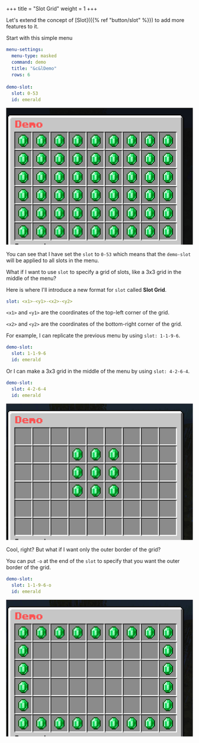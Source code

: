 +++
title = "Slot Grid"
weight = 1
+++

Let's extend the concept of [Slot]({{% ref "button/slot" %}}) to add more features to it.

Start with this simple menu

```yaml
menu-settings:
  menu-type: masked
  command: demo
  title: "&c&lDemo"
  rows: 6

demo-slot:
  slot: 0-53
  id: emerald
```

![Slot Demo 1](slot-demo1.png)

You can see that I have set the `slot` to `0-53` which means that the `demo-slot` will be applied to all slots in the menu.

What if I want to use `slot` to specify a grid of slots, like a 3x3 grid in the middle of the menu?

Here is where I'll introduce a new format for `slot` called **Slot Grid**.

```yaml
slot: <x1>-<y1>-<x2>-<y2>
```

`<x1>` and `<y1>` are the coordinates of the top-left corner of the grid.

`<x2>` and `<y2>` are the coordinates of the bottom-right corner of the grid.

For example, I can replicate the previous menu by using `slot: 1-1-9-6`.

```yaml
demo-slot:
  slot: 1-1-9-6
  id: emerald
```

Or I can make a 3x3 grid in the middle of the menu by using `slot: 4-2-6-4`.

```yaml
demo-slot:
  slot: 4-2-6-4
  id: emerald
```

![Slot Demo 2](slot-demo2.png)

Cool, right? But what if I want only the outer border of the grid?

You can put `-o` at the end of the `slot` to specify that you want the outer border of the grid.

```yaml
demo-slot:
  slot: 1-1-9-6-o
  id: emerald
```

![Slot Demo 3](slot-demo3.png)
